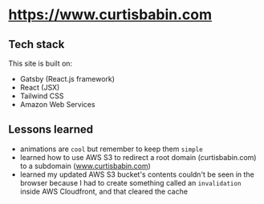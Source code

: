 # https://www.curtisbabin.com

## Tech stack

This site is built on:
- Gatsby (React.js framework)
- React (JSX)
- Tailwind CSS
- Amazon Web Services

## Lessons learned
- animations are `cool` but remember to keep them `simple`
- learned how to use AWS S3 to redirect a root domain (curtisbabin.com) to a subdomain (www.curtisbabin.com)
- learned my updated AWS S3 bucket's contents couldn't be seen in the browser because I had to create something called an `invalidation` inside AWS Cloudfront, and that cleared the cache